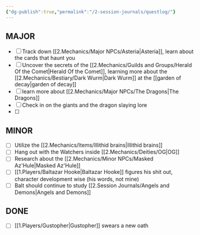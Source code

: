 ```yaml
---
{"dg-publish":true,"permalink":"/2-session-journals/questlog/"}
---
```


## MAJOR
- [ ] Track down [[2.Mechanics/Major NPCs/Asteria\|Asteria]], learn about the cards that haunt you 
- [ ] Uncover the secrets of the [[2.Mechanics/Guilds and Groups/Herald Of the Comet\|Herald Of the Comet]], learning more about the [[2.Mechanics/Bestiary/Dark Wurm\|Dark Wurm]] at the [[garden of decay\|garden of decay]]
- [ ] learn more about [[2.Mechanics/Major NPCs/The Dragons\|The Dragons]]
- [ ] Check in on the giants and the dragon slaying lore 
- [ ] 


## MINOR
- [ ] Utilize the [[2.Mechanics/Items/Illithid brains\|Illithid brains]]
- [ ] Hang out with the Watchers inside [[2.Mechanics/Deities/OG\|OG]]
- [ ] Research about the [[2.Mechanics/Minor NPCs/Masked Az'Hule\|Masked Az'Hule]]
- [ ] [[1.Players/Baltazar Hooke\|Baltazar Hooke]] figures his shit out, character development wise (his words, not mine)
- [ ] Balt should continue to study [[2.Session Journals/Angels and Demons\|Angels and Demons]]

## DONE
- [ ] [[1.Players/Gustopher\|Gustopher]] swears a new oath